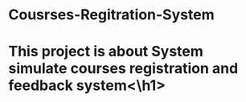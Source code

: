 # Cousrses-Regitration-System
<h1>This project is about System simulate courses registration and feedback system<\h1> 
